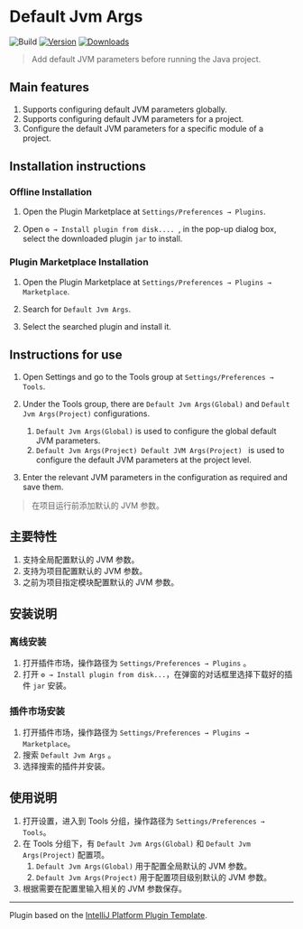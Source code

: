 # Default Jvm Args

![Build](https://github.com/huangkl1024/default-jvm-args-intellij-plugin/workflows/Build/badge.svg)
[![Version](https://img.shields.io/jetbrains/plugin/v/24366.svg)](https://plugins.jetbrains.com/plugin/PLUGIN_ID)
[![Downloads](https://img.shields.io/jetbrains/plugin/d/24366.svg)](https://plugins.jetbrains.com/plugin/PLUGIN_ID)


<!-- Plugin description -->


> Add default JVM parameters before running the Java project.

## Main features

1. Supports configuring default JVM parameters globally.
2. Supports configuring default JVM parameters for a project.
3. Configure the default JVM parameters for a specific module of a project.


## Installation instructions


### Offline Installation


1. Open the Plugin Marketplace at `Settings/Preferences → Plugins`. 

2. Open `⚙️ → Install plugin from disk.... `, in the pop-up dialog box, select the downloaded plugin `jar` to install.


### Plugin Marketplace Installation


1. Open the Plugin Marketplace at `Settings/Preferences → Plugins → Marketplace`. 

2. Search for `Default Jvm Args`. 

3. Select the searched plugin and install it.


## Instructions for use


1. Open Settings and go to the Tools group at `Settings/Preferences → Tools`. 

2. Under the Tools group, there are `Default Jvm Args(Global)` and `Default Jvm Args(Project)` configurations. 
   1. `Default Jvm Args(Global)` is used to configure the global default JVM parameters.
   2. `Default Jvm Args(Project) Default JVM Args(Project) ` is used to configure the default JVM parameters at the project level. 

3. Enter the relevant JVM parameters in the configuration as required and save them.

> 在项目运行前添加默认的 JVM 参数。

## 主要特性

1. 支持全局配置默认的 JVM 参数。
2. 支持为项目配置默认的 JVM 参数。
3. 之前为项目指定模块配置默认的 JVM 参数。

## 安装说明

### 离线安装

1. 打开插件市场，操作路径为 `Settings/Preferences → Plugins` 。
2. 打开 `⚙️ → Install plugin from disk...`，在弹窗的对话框里选择下载好的插件 `jar` 安装。

### 插件市场安装

1. 打开插件市场，操作路径为 `Settings/Preferences → Plugins → Marketplace`。
2. 搜索 `Default Jvm Args` 。
3. 选择搜索的插件并安装。


## 使用说明

1. 打开设置，进入到 Tools 分组，操作路径为 `Settings/Preferences → Tools`。
2. 在 Tools 分组下，有 `Default Jvm Args(Global)` 和 `Default Jvm Args(Project)` 配置项。
   1. `Default Jvm Args(Global)` 用于配置全局默认的 JVM 参数。
   2. `Default Jvm Args(Project)` 用于配置项目级别默认的 JVM 参数。
3. 根据需要在配置里输入相关的 JVM 参数保存。

<!-- Plugin description end -->

---
Plugin based on the [IntelliJ Platform Plugin Template][template].

[template]: https://github.com/JetBrains/intellij-platform-plugin-template

[docs:plugin-description]: https://plugins.jetbrains.com/docs/intellij/plugin-user-experience.html#plugin-description-and-presentation
